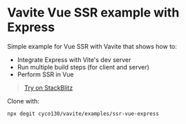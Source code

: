 # Vavite Vue SSR example with Express

Simple example for Vue SSR with Vavite that shows how to:

- Integrate Express with Vite's dev server
- Run multiple build steps (for client and server)
- Perform SSR in Vue

> [Try on StackBlitz](https://stackblitz.com/github/cyco130/vavite/tree/main/examples/ssr-vue-express)

Clone with:

```bash
npx degit cyco130/vavite/examples/ssr-vue-express
```
